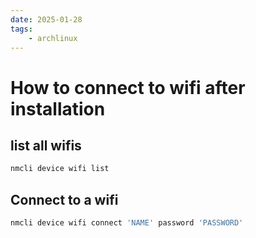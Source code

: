 ```yaml
---
date: 2025-01-28 
tags: 
    - archlinux
---
```


# How to connect to wifi after installation

## list all wifis
```bash
nmcli device wifi list
```
## Connect to a wifi  
```bash
nmcli device wifi connect 'NAME' password 'PASSWORD'
```



